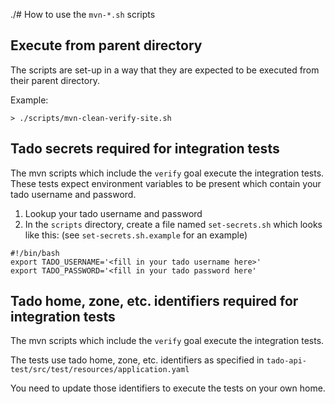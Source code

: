 ./# How to use the `mvn-*.sh` scripts

## Execute from parent directory

The scripts are set-up in a way that they are expected to be executed from their parent directory.

Example: 

`> ./scripts/mvn-clean-verify-site.sh`

## Tado secrets required for integration tests

The mvn scripts which include the `verify` goal execute the integration tests.
These tests expect environment variables to be present which contain your tado username and password.

1. Lookup your tado username and password
2. In the `scripts` directory, create a file named `set-secrets.sh` which looks like this:
   (see `set-secrets.sh.example` for an example)

```
#!/bin/bash
export TADO_USERNAME='<fill in your tado username here>'
export TADO_PASSWORD='<fill in your tado password here'
```

## Tado home, zone, etc. identifiers required for integration tests

The mvn scripts which include the `verify` goal execute the integration tests.

The tests use tado home, zone, etc. identifiers as specified in
`tado-api-test/src/test/resources/application.yaml`

You need to update those identifiers to execute the tests on your own home.